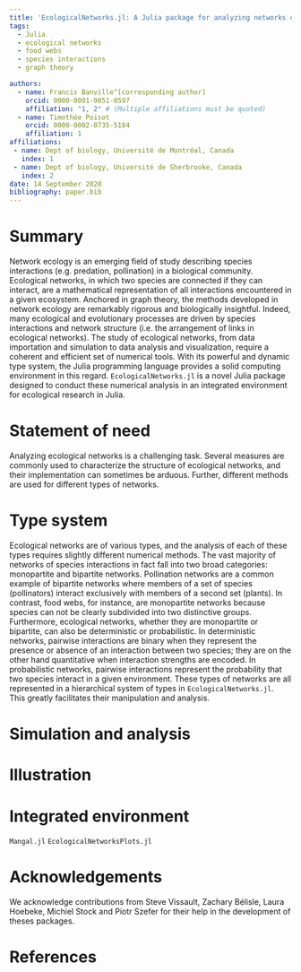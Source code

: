 ```yaml
---
title: 'EcologicalNetworks.jl: A Julia package for analyzing networks of species interactions'
tags:
  - Julia
  - ecological networks
  - food webs
  - species interactions
  - graph theory

authors:
  - name: Francis Banville^[corresponding author]
    orcid: 0000-0001-9051-0597
    affiliation: "1, 2" # (Multiple affiliations must be quoted)
  - name: Timothée Poisot
    orcid: 0000-0002-0735-5184
    affiliation: 1
affiliations:
 - name: Dept of biology, Université de Montréal, Canada
   index: 1
 - name: Dept of biology, Université de Sherbrooke, Canada
   index: 2
date: 14 September 2020
bibliography: paper.bib
---
```



# Summary
Network ecology is an emerging field of study describing species interactions (e.g. predation, pollination) in a biological community. Ecological networks, in which two species are connected if they can interact, are a mathematical representation of all interactions encountered in a given ecosystem. Anchored in graph theory, the methods developed in network ecology are remarkably rigorous and biologically insightful. Indeed, many ecological and evolutionary processes are driven by species interactions and network structure (i.e. the arrangement of links in ecological networks). The study of ecological networks, from data importation and simulation to data analysis and visualization, require a coherent and efficient set of numerical tools. With its powerful and dynamic type system, the Julia programming language provides a solid computing environment in this regard. `EcologicalNetworks.jl` is a novel Julia package designed to conduct these numerical analysis in an integrated environment for ecological research in Julia.

# Statement of need
Analyzing ecological networks is a challenging task. Several measures are commonly used to characterize the structure of ecological networks, and their implementation can sometimes be arduous. Further, different methods are used for different types of networks.

# Type system
Ecological networks are of various types, and the analysis of each of these types requires slightly different numerical methods. The vast majority of networks of species interactions in fact fall into two broad categories: monopartite and bipartite networks. Pollination networks are a common example of bipartite networks where members of a set of species (pollinators) interact exclusively with members of a second set (plants). In contrast, food webs, for instance, are monopartite networks because species can not be clearly subdivided into two distinctive groups. Furthermore, ecological networks, whether they are monopartite or bipartite, can also be deterministic or probabilistic. In deterministic networks, pairwise interactions are binary when they represent the presence or absence of an interaction between two species; they are on the other hand quantitative when interaction strengths are encoded. In probabilistic networks, pairwise interactions represent the probability that two species interact in a given environment. These types of networks are all represented in a hierarchical system of types in `EcologicalNetworks.jl`. This greatly facilitates their manipulation and analysis.

# Simulation and analysis

# Illustration


# Integrated environment
`Mangal.jl`
`EcologicalNetworksPlots.jl`


# Acknowledgements

We acknowledge contributions from Steve Vissault, Zachary Bélisle, Laura Hoebeke, Michiel Stock and Piotr Szefer for their help in the development of theses packages.

# References
